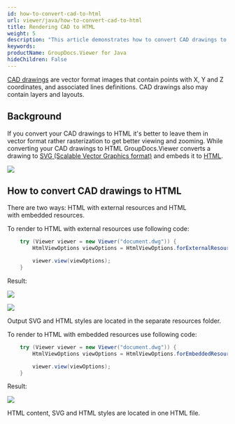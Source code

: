 ```yaml
---
id: how-to-convert-cad-to-html
url: viewer/java/how-to-convert-cad-to-html
title: Rendering CAD to HTML
weight: 5
description: "This article demonstrates how to convert CAD drawings to HTML with GroupDocs.Viewer within your Java applications."
keywords: 
productName: GroupDocs.Viewer for Java
hideChildren: False
---
```

[CAD drawings](https://wiki.fileformat.com/cad/) are vector format images that contain points with X, Y and Z coordinates, and associated lines definitions. CAD drawings also may contain layers and layouts. 

## Background

If you convert your CAD drawings to HTML it's better to leave them in vector format rather rasterization to get better viewing and zooming. While converting your CAD drawings to HTML GroupDocs.Viewer converts a drawing to [SVG (Scalable Vector Graphics format)](https://wiki.fileformat.com/page-description-language/svg/) and embeds it to [HTML](https://wiki.fileformat.com/web/html/).

![](viewer/java/images/how-to-convert-cad-to-html.png)

## How to convert CAD drawings to HTML

There are two ways: HTML with external resources and HTML with embedded resources.

To render to HTML with external resources use following code:

```java
    try (Viewer viewer = new Viewer("document.dwg")) {
        HtmlViewOptions viewOptions = HtmlViewOptions.forExternalResources("page_{0}.html", "page_{0}/resource_{1}", "page_{0}/resources_{1}");

        viewer.view(viewOptions);
    }
```

Result:

![](viewer/java/images/how-to-convert-cad-to-html_1.png)

![](viewer/java/images/how-to-convert-cad-to-html_2.png)

Output SVG and HTML styles are located in the separate resources folder.

To render to HTML with embedded resources use following code:

```java
    try (Viewer viewer = new Viewer("document.dwg")) {
        HtmlViewOptions viewOptions = HtmlViewOptions.forEmbeddedResources("page_{0}.html");

        viewer.view(viewOptions);
    }
```

Result:

![](viewer/java/images/how-to-convert-cad-to-html_3.png)

HTML content, SVG and HTML styles are located in one HTML file.
